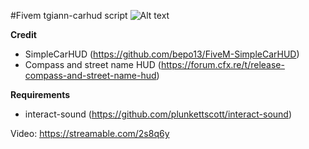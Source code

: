 #Fivem tgiann-carhud script
![Alt text](https://imgur.com/MEQDWw4 "IMG")

**Credit**
* SimpleCarHUD (https://github.com/bepo13/FiveM-SimpleCarHUD)
* Compass and street name HUD (https://forum.cfx.re/t/release-compass-and-street-name-hud)

**Requirements**
* interact-sound (https://github.com/plunkettscott/interact-sound)

Video: https://streamable.com/2s8q6y
